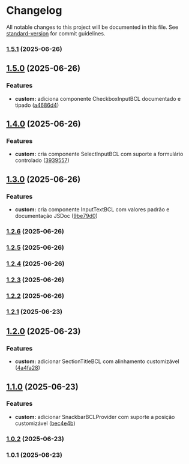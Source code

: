 # Changelog

All notable changes to this project will be documented in this file. See [standard-version](https://github.com/conventional-changelog/standard-version) for commit guidelines.

### [1.5.1](https://github.com/brennoclins/bcl-template-react/compare/v1.5.0...v1.5.1) (2025-06-26)

## [1.5.0](https://github.com/brennoclins/bcl-template-react/compare/v1.4.0...v1.5.0) (2025-06-26)


### Features

* **custom:** adiciona componente CheckboxInputBCL documentado e tipado ([a4686d4](https://github.com/brennoclins/bcl-template-react/commit/a4686d44454b6ab3273cdc96e605e49166eacbc9))

## [1.4.0](https://github.com/brennoclins/bcl-template-react/compare/v1.3.0...v1.4.0) (2025-06-26)


### Features

* **custom:** cria componente SelectInputBCL com suporte a formulário controlado ([3939557](https://github.com/brennoclins/bcl-template-react/commit/39395573919f6194c75ce567317de92aae4654ac))

## [1.3.0](https://github.com/brennoclins/bcl-template-react/compare/v1.2.6...v1.3.0) (2025-06-26)


### Features

* **custom:** cria componente InputTextBCL com valores padrão e documentação JSDoc ([9be79d0](https://github.com/brennoclins/bcl-template-react/commit/9be79d03c442ceac792f16a2a6ba7620fe101cbc))

### [1.2.6](https://github.com/brennoclins/bcl-template-react/compare/v1.2.5...v1.2.6) (2025-06-26)

### [1.2.5](https://github.com/brennoclins/bcl-template-react/compare/v1.2.4...v1.2.5) (2025-06-26)

### [1.2.4](https://github.com/brennoclins/bcl-template-react/compare/v1.2.3...v1.2.4) (2025-06-26)

### [1.2.3](https://github.com/brennoclins/bcl-template-react/compare/v1.2.2...v1.2.3) (2025-06-26)

### [1.2.2](https://github.com/brennoclins/bcl-template-react/compare/v1.2.1...v1.2.2) (2025-06-26)

### [1.2.1](https://github.com/brennoclins/bcl-template-react/compare/v1.2.0...v1.2.1) (2025-06-23)

## [1.2.0](https://github.com/brennoclins/bcl-template-react/compare/v1.1.0...v1.2.0) (2025-06-23)


### Features

* **custom:** adicionar SectionTitleBCL com alinhamento customizável ([4a4fa28](https://github.com/brennoclins/bcl-template-react/commit/4a4fa2835b094a7cc0cba4d4220af1b35eafb036))

## [1.1.0](https://github.com/brennoclins/bcl-template-react/compare/v1.0.2...v1.1.0) (2025-06-23)


### Features

* **custom:** adicionar SnackbarBCLProvider com suporte a posição customizável ([bec4e4b](https://github.com/brennoclins/bcl-template-react/commit/bec4e4bf02b35807acc7ba51630698c35d6dac59))

### [1.0.2](https://github.com/brennoclins/bcl-template-react/compare/v1.0.1...v1.0.2) (2025-06-23)

### 1.0.1 (2025-06-23)
